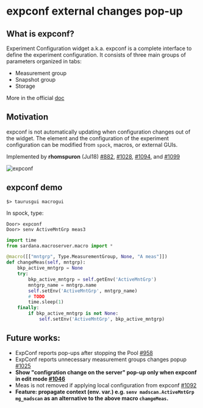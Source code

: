 # expconf external changes pop-up

## What is expconf?

Experiment Configuration widget a.k.a. expconf is a complete interface
to define the experiment configuration. It consists of three main
groups of parameters organized in tabs:

* Measurement group
* Snapshot group
* Storage

More in the official [doc](https://sardana-controls.org/users/taurus/experimentconfiguration.html?highlight=expconf)

## Motivation
expconf is not automatically updating when configuration changes out of the widget. The element and the configuration of the experiment configuration can be modified from `spock`, macros, or external GUIs.  

Implemented by **rhomspuron** (Jul18) [#882](https://github.com/sardana-org/sardana/pull/882), [#1028](https://github.com/sardana-org/sardana/pull/1028), [#1094](https://github.com/sardana-org/sardana/pull/1094), and [#1099](https://github.com/sardana-org/sardana/pull/1099)


![expconf](https://user-images.githubusercontent.com/6735649/52115672-7de47580-260f-11e9-9a62-baab546e5dec.png)

## expconf demo

```
$> taurusgui macrogui
```

In spock, type:

```
Door> expconf
Door> senv ActiveMntGrp meas3

```

```python
import time
from sardana.macroserver.macro import *

@macro([["mntgrp", Type.MeasurementGroup, None, "A meas"]])
def changeMeas(self, mntgrp):
    bkp_active_mntgrp = None
    try:
        bkp_active_mntgrp = self.getEnv('ActiveMntGrp')
        mntgrp_name = mntgrp.name
        self.setEnv('ActiveMntGrp', mntgrp_name)
        # TODO
        time.sleep(1)
    finally:
        if bkp_active_mntgrp is not None:
            self.setEnv('ActiveMntGrp', bkp_active_mntgrp)
```

## Future works:

* ExpConf reports pop-ups after stopping the Pool [#958](https://github.com/sardana-org/sardana/issues/958)
* ExpConf reports unnecessary measurement groups changes popup [#1025](https://github.com/sardana-org/sardana/issues/1025)
* **Show "configration change on the server" pop-up only when expconf in edit mode [#1046](https://github.com/sardana-org/sardana/issues/1046)**
* Meas is not removed if applying local configuration from expconf [#1092](https://github.com/sardana-org/sardana/issues/1092)
* **Feature: propagate context (env. var.) e.g. `senv madscan.ActiveMntGrp mg_madscan` as an alternative to the above macro `chamgeMeas`.**
